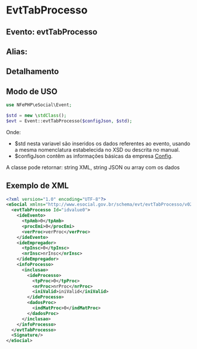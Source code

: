 # EvtTabProcesso

## Evento: evtTabProcesso

## Alias: 


## Detalhamento


## Modo de USO

```php
use NFePHP\eSocial\Event;

$std = new \stdClass();
$evt = Event::evtTabProcesso($configJson, $std);
```

Onde:
- $std nesta variavel são inseridos os dados referentes ao evento, usando a mesma nomenclatura estabelecida no XSD ou descrita no manual.
- $configJson contêm as informações básicas da empresa [Config](Config.md).

A classe pode retornar: string XML, string JSON ou array com os dados


## Exemplo de XML

```xml
<?xml version="1.0" encoding="UTF-8"?>
<eSocial xmlns="http://www.esocial.gov.br/schema/evt/evtTabProcesso/v02_02_01" xmlns:xsi="http://www.w3.org/2001/XMLSchema-instance" xsi:schemaLocation="http://www.esocial.gov.br/schema/evt/evtTabProcesso/v02_02_01 ../schemes/evtTabProcesso.xsd ">
  <evtTabProcesso Id="idvalue0">
    <ideEvento>
      <tpAmb>0</tpAmb>
      <procEmi>0</procEmi>
      <verProc>verProc</verProc>
    </ideEvento>
    <ideEmpregador>
      <tpInsc>0</tpInsc>
      <nrInsc>nrInsc</nrInsc>
    </ideEmpregador>
    <infoProcesso>
      <inclusao>
        <ideProcesso>
          <tpProc>0</tpProc>
          <nrProc>nrProc</nrProc>
          <iniValid>iniValid</iniValid>
        </ideProcesso>
        <dadosProc>
          <indMatProc>0</indMatProc>
        </dadosProc>
      </inclusao>
    </infoProcesso>
  </evtTabProcesso>
  <Signature/>
</eSocial>

```
